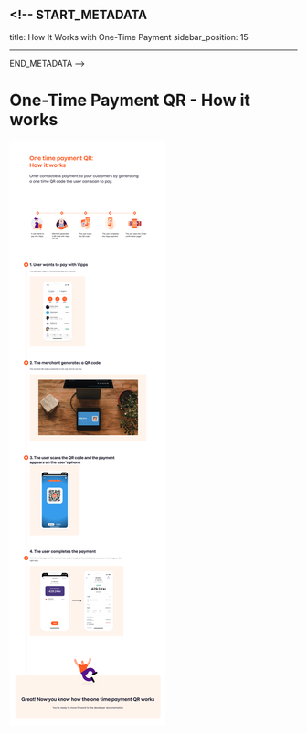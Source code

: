 ## <!-- START_METADATA

title: How It Works with One-Time Payment
sidebar_position: 15

---

END_METADATA -->

# One-Time Payment QR - How it works

![OneTimePayment QR how it works](./images/one-time-payment-qr-how-it-works.png)
